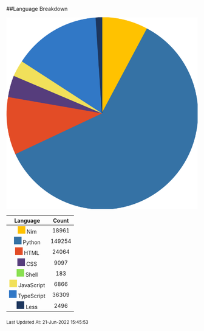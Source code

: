 ##Language Breakdown

![Pie Chart](./assets/pie_chart.svg "Pie Chart detailing languages used")

|Language|Count|
|:-:|:-:|
![Nim](./assets/Nim.svg) Nim|18961|
![Python](./assets/Python.svg) Python|149254|
![HTML](./assets/HTML.svg) HTML|24064|
![CSS](./assets/CSS.svg) CSS|9097|
![Shell](./assets/Shell.svg) Shell|183|
![JavaScript](./assets/JavaScript.svg) JavaScript|6866|
![TypeScript](./assets/TypeScript.svg) TypeScript|36309|
![Less](./assets/Less.svg) Less|2496|

<sub>Last Updated At: 21-Jun-2022 15:45:53</sub>